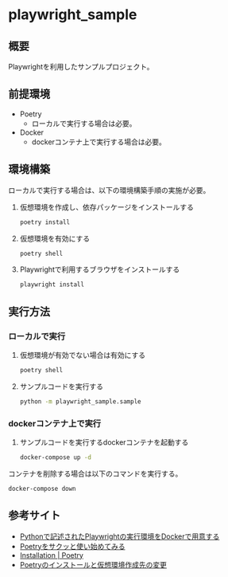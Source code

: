 # playwright_sample

## 概要

Playwrightを利用したサンプルプロジェクト。

## 前提環境

* Poetry
  * ローカルで実行する場合は必要。
* Docker
  * dockerコンテナ上で実行する場合は必要。

## 環境構築

ローカルで実行する場合は、以下の環境構築手順の実施が必要。

1. 仮想環境を作成し、依存パッケージをインストールする
    ```bash
    poetry install
    ```
1. 仮想環境を有効にする
    ```bash
    poetry shell
    ```
1. Playwrightで利用するブラウザをインストールする
    ```bash
    playwright install
    ```

## 実行方法

### ローカルで実行

1. 仮想環境が有効でない場合は有効にする
    ```bash
    poetry shell
    ```
1. サンプルコードを実行する
    ```bash
    python -m playwright_sample.sample
    ```

### dockerコンテナ上で実行

1. サンプルコードを実行するdockerコンテナを起動する
    ```bash
    docker-compose up -d
    ```

コンテナを削除する場合は以下のコマンドを実行する。
```bash
docker-compose down
```

## 参考サイト

* [Pythonで記述されたPlaywrightの実行環境をDockerで用意する](https://nainaistar.hatenablog.com/entry/2021/07/12/120000)
* [Poetryをサクッと使い始めてみる](https://qiita.com/ksato9700/items/b893cf1db83605898d8a)
* [Installation | Poetry](https://python-poetry.org/docs/#installing-with-the-official-installer)
* [Poetryのインストールと仮想環境作成先の変更](https://medium.com/music-and-technology/poetry%E3%81%AE%E3%82%A4%E3%83%B3%E3%82%B9%E3%83%88%E3%83%BC%E3%83%AB%E3%81%A8%E4%BB%AE%E6%83%B3%E7%92%B0%E5%A2%83%E4%BD%9C%E6%88%90%E5%85%88%E3%81%AE%E5%A4%89%E6%9B%B4-96e1bab83725)
